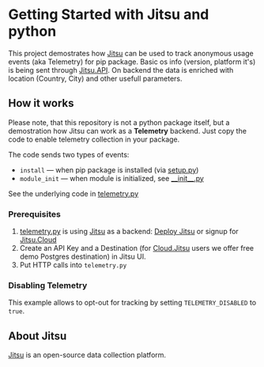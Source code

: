 # Getting Started with Jitsu and python

This project demostrates how [Jitsu](https://jitsu.com) can be used to track anonymous usage events (aka Telemetry) for pip package. Basic
os info (version, platform it's) is being sent through [Jitsu.API](https://jitsu.com/docs/sending-data/api). On backend the data 
is enriched with location (Country, City) and other usefull parameters.

## How it works

Please note, that this repository is not a python package itself, but a demostration how Jitsu can work
as a **Telemetry** backend. Just copy the code to enable telemetry collection in your package.

The code sends two types of events:

 - `install` — when pip package is installed (via [setup.py](https://github.com/jitsucom/jitsu-python-example/blob/main/setup.py))
 - `module_init` — when module is initialized, see [\_\_init\_\_.py](https://github.com/jitsucom/jitsu-python-example/blob/main/jitsu_python_example/__init__.py)

 See the underlying code in [telemetry.py](https://github.com/jitsucom/jitsu-python-example/blob/main/jitsu_python_example/telemetry.py)


### Prerequisites

1. [telemetry.py](https://github.com/jitsucom/jitsu-python-example/blob/main/jitsu_python_example/telemetry.py) is using [Jitsu](https://jitsu.com) as a backend: [Deploy Jitsu](https://jitsu.com/docs/deployment) or signup for [Jitsu.Cloud](https://cloud.jitsu.com)
2. Create an API Key and a Destination (for [Cloud.Jitsu](https://cloud.jitsu.com) users we offer free demo Postgres destination) in Jitsu UI.
3. Put HTTP calls into `telemetry.py`


### Disabling Telemetry

This example allows to opt-out for tracking by setting `TELEMETRY_DISABLED` to `true`.

## About Jitsu

[Jitsu](https://jitsu.com) is an open-source data collection platform. 
